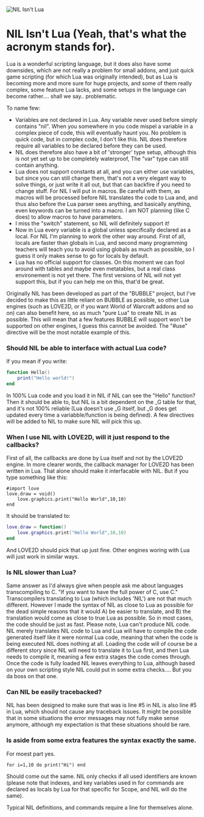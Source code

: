 ![NIL Isn't Lua](https://i.imgur.com/FaKy8lC.png)

# NIL Isn't Lua (Yeah, that's what the acronym stands for).

Lua is a wonderful scripting language, but it does also have some downsides, which are not really a problem for small addons, and just quick game scripting (for which Lua was originally intended), but as Lua is becoming more and 
more sure for huge projects, and some of them really complex, some feature Lua lacks, and some setups in the language can become rather.... shall we say.. problematic.

To name few:
- Variables are not declared in Lua. Any variable never used before simply contains "nil". When you somewhere in you code mispel a variable in a complex piece of code, this will eventually haunt you. No problem is quick code, but 
in complex code, I don't like this. NIL does therefore require all variables to be declared before they can be used.
- NIL does therefore also have a bit of 'stronger' type setup, although this is not yet set up to be completely waterproof, The "var" type can still contain anything.
- Lua does not support constants at all, and you can either use variables, but since you can still change them, that's not a very elegant way to solve things, or just write it all out, but that can backfire if you need to change 
stuff. For NIL I will put in macros. Be careful with them, as macros will be processed before NIL translates the code to Lua and, and thus also before the Lua parser sees anything, and basically anything, even keywords can be 
turned into a macro. I am NOT planning (like C does) to allow macros to have parameters. 
- I miss the "switch" statement, so NIL will definitely support it!
- Now in Lua every variable is a global unless specifically declared as a local. For NIL I'm planning to work the other way around. First of all, locals are faster than globals in Lua, and second many programming teachers will 
teach you to avoid using globals as much as possible, so I guess it only makes sense to go for locals by default.
- Lua has no official support for classes. On this moment we can fool around with tables and maybe even metatables, but a real class environement is not yet there. The first versions of NIL will not yet support this, but if you can 
help me on this, that'd be great.

Originally NIL has been developed as part of the "BUBBLE" project, but I've decided to make this as little reliant on BUBBLE as possible, so other Lua engines (such as LOVE2D, or if you want World of Warcraft addons and so on) can 
also benefit here, so as much "pure Lua" to create NIL in as possible. This will mean that a few features BUBBLE will support won't be supported on other engines, I guess this cannot be avoided. The "#use" directive will be the 
most notable example of this. 

### Should NIL be able to interface with actual Lua code?

If you mean if you write:
~~~Lua
function Hello() 
	print("Hello world!")
end
~~~
In 100% Lua code and you load it in NIL if NIL can see the "Hello" function? Then it should be able to, but NIL is a bit dependent on the _G table for that, and it's not 100% reliable (Lua doesn't use _G itself, but _G does get 
updated every time a variabble/function is being defined). A few directives will be added to NIL to make sure NIL will pick this up.

### When I use NIL with LOVE2D, will it just respond to the callbacks?

First of all, the callbacks are done by Lua itself and not by the LOVE2D engine. In more clearer words, the callback manager for LOVE2D has been written in Lua. That alone should make it interfacable with NIL. But if you type 
something like this:
~~~
#import love
love.draw = void()
    love.graphics.print("Hello World",10,10)
end
~~~
It should be translated to:
~~~Lua
love.draw = function()
    love.graphics.print("Hello World",10,10)
end                                         
~~~
And LOVE2D should pick that up just fine. Other engines woring with Lua will just work in similar ways.



### Is NIL slower than Lua?

Same answer as I'd always give when people ask me about languages transcompiling to C. "If you want to have the full power of C, use C." Transcompilers translating to Lua (which includes 'NIL') are not that much different. However 
I made the syntax of NIL as close to Lua as possible for the dead simple reasons that it would A) be easier to translate, and B) the translation would come as close to true Lua as possible. So in most cases, the code should be just 
as fast. 
Please note, Lua can't produce NIL code. NIL merely translates NIL code to Lua and Lua will have to compile the code generated itself like it were normal Lua code, meaning that when the code is being executed NIL does nothing at 
all. Loading the code will of course be a different story since NIL will need to translate it to Lua first, and then Lua needs to compile it, meaning a few extra stages the code comes through. Once the code is fully loaded NIL 
leaves everything to Lua, although based on your own scripting style NIL could put in some extra checks.... But you da boss on that one.

### Can NIL be easily tracebacked?

NIL has been designed to make sure that was is line #5 in NIL is also line #5 in Lua, which should not cause any traceback issues. It might be possible that in some situations the error messages may not fully make sense anymore, 
although my expectation is that these situations should be rare. 

### Is aside from some extra features the syntax exactly the same.

For moest part yes.
~~~
for i=1,10 do print("Hi") end 
~~~
Should come out the same. NIL only checks if all used identifiers are known (please note that indexes, and key variables used in for commands are declared as locals by Lua for that specific for Scope, and NIL will do the same).

Typical NIL definitions, and commands require a line for themselves alone. 
